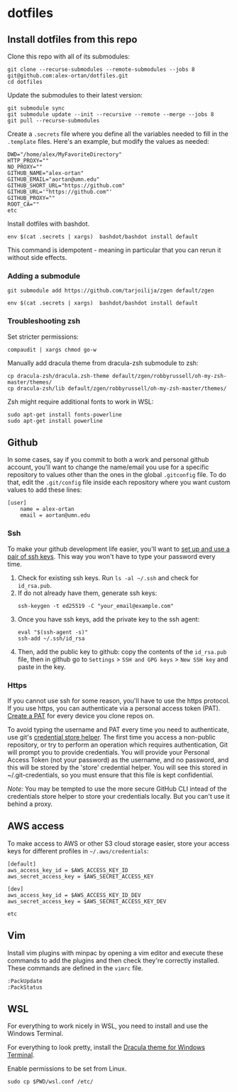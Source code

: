 # dotfiles


## Install dotfiles from this repo

Clone this repo with all of its submodules:
```
git clone --recurse-submodules --remote-submodules --jobs 8 git@github.com:alex-ortan/dotfiles.git
cd dotfiles
```

Update the submodules to their latest version:
```
git submodule sync
git submodule update --init --recursive --remote --merge --jobs 8
git pull --recurse-submodules
```

Create a `.secrets` file where you define all the variables needed to fill in the `.template` files. Here's an example, but modify the values as needed:
```
DWD="/home/alex/MyFavoriteDirectory"
HTTP_PROXY=""
NO_PROXY=""
GITHUB_NAME="alex-ortan"
GITHUB_EMAIL="aortan@umn.edu"
GITHUB_SHORT_URL="https://github.com"
GITHUB_URL='"https://github.com"'
GITHUB_PROXY=""
ROOT_CA=""
etc
```

Install dotfiles with bashdot.
```
env $(cat .secrets | xargs)  bashdot/bashdot install default
```

This command is idempotent - meaning in particular that you can rerun it without side effects.


### Adding a submodule

```
git submodule add https://github.com/tarjoilija/zgen default/zgen 

env $(cat .secrets | xargs)  bashdot/bashdot install default
```


### Troubleshooting zsh

Set stricter permissions:
```
compaudit | xargs chmod go-w 
```
Manually add dracula theme from dracula-zsh submodule to zsh:
```
cp dracula-zsh/dracula.zsh-theme default/zgen/robbyrussell/oh-my-zsh-master/themes/
cp dracula-zsh/lib default/zgen/robbyrussell/oh-my-zsh-master/themes/
```
Zsh might require additional fonts to work in WSL:
```
sudo apt-get install fonts-powerline
sudo apt-get install powerline
```


## Github

In some cases, say if you commit to both a work and personal github account, you'll want to change the name/email you use for a specific repository to values other than the ones in the global `.gitconfig` file. To do that, edit the `.git/config` file inside each repository where you want custom values to add these lines:
```
[user]
    name = alex-ortan
    email = aortan@umn.edu
```

### Ssh

To make your github development life easier, you'll want to [set up and use a pair of ssh keys](https://docs.github.com/en/authentication/connecting-to-github-with-ssh/about-ssh). This way you won't have to type your password every time.

1. Check for existing ssh keys. Run `ls -al ~/.ssh` and check for `id_rsa.pub`.
2. If do not already have them, generate ssh keys:
   ```
   ssh-keygen -t ed25519 -C "your_email@example.com"
   ```
3. Once you have ssh keys, add the private key to the ssh agent:
   ```
   eval "$(ssh-agent -s)"
   ssh-add ~/.ssh/id_rsa
   ```
4. Then, add the public key to github: copy the contents of the `id_rsa.pub` file, then in github go to `Settings` > `SSH and GPG keys` > `New SSH key` and paste in the key.

### Https

If you cannot use ssh for some reason, you'll have to use the https protocol. If you use https, you can authenticate via a personal access token (PAT). [Create a PAT](https://docs.github.com/en/authentication/keeping-your-account-and-data-secure/creating-a-personal-access-token) for every device you clone repos on.

To avoid typing the username and PAT every time you need to authenticate, use git's [credential store helper](https://git-scm.com/docs/git-credential-store). The first time you access a non-public repository, or try to perform an operation which requires authentication, Git will prompt you to provide credentials. You will provide your Personal Access Token (not your password) as the username, and no password, and this will be stored by the 'store' credential helper. You will see this stored in ~/.git-credentials, so you must ensure that this file is kept confidential.

*Note:* You may be tempted to use the more secure GitHub CLI intead of the credentials store helper to store your credentials locally. But you can't use it behind a proxy.

## AWS access

To make access to AWS or other S3 cloud storage easier, store your access keys for different profiles in `~/.aws/credentials`:
```
[default]
aws_access_key_id = $AWS_ACCESS_KEY_ID
aws_secret_access_key = $AWS_SECRET_ACCESS_KEY

[dev]
aws_access_key_id = $AWS_ACCESS_KEY_ID_DEV
aws_secret_access_key = $AWS_SECRET_ACCESS_KEY_DEV

etc
```

## Vim

Install vim plugins with minpac by opening a vim editor and execute these commands to add the plugins and then check they're correctly installed. These commands are defined in the `vimrc` file.
```
:PackUpdate
:PackStatus
```

## WSL

For everything to work nicely in WSL, you need to install and use the Windows Terminal.

For everything to look pretty, install the [Dracula theme for Windows Terminal](https://draculatheme.com/windows-terminal).

Enable permissions to be set from Linux.
```
sudo cp $PWD/wsl.conf /etc/
```
